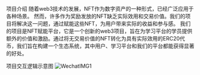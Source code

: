 项目介绍
随着web3技术的发展，NFT作为数字资产的一种形式，已经广泛应用于各种场景。
然而，许多作为奖励发放的NFT缺乏实际效用和交易价值。我们的项目将解决这一问题，通过赋能这些NFT，为用户带来实际的收益和参与感。
我们的项目是NFT赋能平台，它是一个创新的web3项目，旨在为学习平台的学员提供额外的价值和激励。通过将无交易价值的NFT转化为具有实际效用的ERC20代币，我们旨在构建一个生态系统，其中用户、学习平台和我们的平台都能获得显著的好处。





项目交互逻辑示意图
![WechatIMG1](https://github.com/bcopen/web3/assets/16407912/573a9d6d-de2a-4802-aee2-12bae5159d41)
